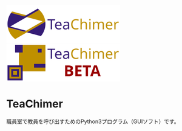 <span>
<img src = "./logo/logo-2_small.png" alt = ""></img>
<img src = "./logo/logo-2_BETA_small.png" alt = ""></img>

<h1>TeaChimer</h1>
<p>職員室で教員を呼び出すためのPython3プログラム（GUIソフト）です。</p>
